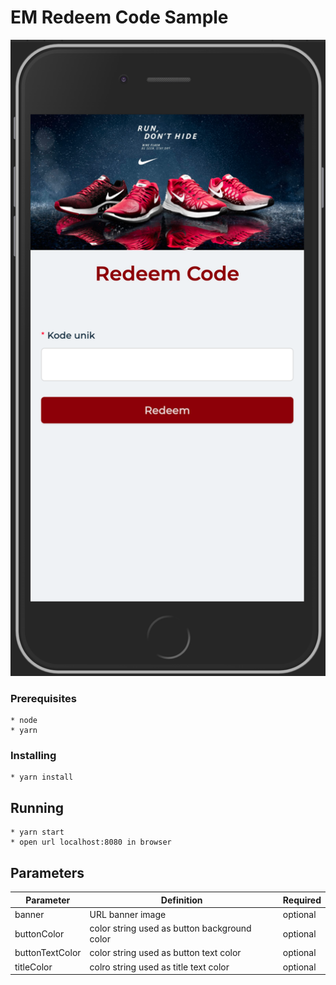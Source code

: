 # EM Redeem Code Sample

![Sample Image](./sample.png?raw=true "Sample")

### Prerequisites

```
* node
* yarn
```

### Installing

```
* yarn install
```

## Running

```
* yarn start
* open url localhost:8080 in browser
```

## Parameters

| Parameter       | Definition                                   | Required |
|-----------------|----------------------------------------------|----------|
| banner          | URL banner image                             | optional |
| buttonColor     | color string used as button background color | optional |
| buttonTextColor | color string used as button text color       | optional |
| titleColor      | colro string used as title text color        | optional |
